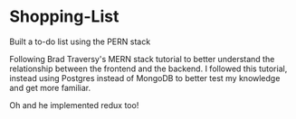 # Shopping-List
Built a to-do list using the PERN stack

Following Brad Traversy's MERN stack tutorial to better understand the relationship between the frontend and the backend.
I followed this tutorial, instead using Postgres instead of MongoDB to better test my knowledge and get more familiar.

Oh and he implemented redux too!
